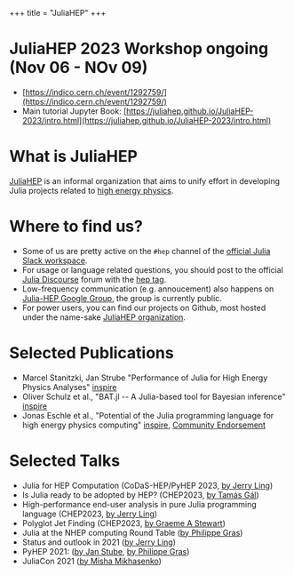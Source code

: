+++
title = "JuliaHEP"
+++

<!-- \toc -->
# JuliaHEP 2023 Workshop ongoing (Nov 06 - NOv 09)
- [https://indico.cern.ch/event/1292759/](https://indico.cern.ch/event/1292759/)
- Main tutorial Jupyter Book: [https://juliahep.github.io/JuliaHEP-2023/intro.html](https://juliahep.github.io/JuliaHEP-2023/intro.html)

# What is JuliaHEP

[JuliaHEP](https://github.com/JuliaHEP/) is an informal organization that aims to unify effort
in developing Julia projects related to [high energy physics](https://en.wikipedia.org/wiki/Particle_physics).

# Where to find us?

- Some of us are pretty active on the `#hep` channel of the [official Julia Slack
  workspace](https://julialang.org/slack/).
- For usage or language related questions, you should post to the official [Julia Discourse](https://discourse.julialang.org/) forum with the [hep tag](https://discourse.julialang.org/tag/hep).
- Low-frequency communication (e.g. annoucement) also happens on [Julia-HEP Google Group](https://groups.google.com/g/julia-hep/), the group is currently public.
- For power users, you can find our projects on Github, most hosted under the
  name-sake [JuliaHEP organization](https://github.com/JuliaHEP).

# Selected Publications

 - Marcel Stanitzki, Jan Strube "Performance of Julia for High Energy Physics Analyses" [inspire](https://inspirehep.net/literature/1788437)
 - Oliver Schulz et al., "BAT.jl -- A Julia-based tool for Bayesian inference" [inspire](https://inspirehep.net/literature/1810548)
 - Jonas Eschle et al., "Potential of the Julia programming language for high energy physics computing" [inspire](https://inspirehep.net/literature/2666479), [Community Endorsement](./julia_for_hep_endorsers)

# Selected Talks

 - Julia for HEP Computation (CoDaS-HEP/PyHEP 2023, [by Jerry
   Ling](https://indico.cern.ch/event/1293313/timetable/#11-hands-on-demo-session))
 - Is Julia ready to be adopted by HEP? (CHEP2023, [by Tamás Gál](https://indico.jlab.org/event/459/contributions/11521/))
 - High-performance end-user analysis in pure Julia programming language (CHEP2023, [by Jerry Ling](https://indico.jlab.org/event/459/contributions/11560/))
 - Polyglot Jet Finding (CHEP2023, [by Graeme A Stewart](https://indico.jlab.org/event/459/contributions/11540/))
 - Julia at the NHEP computing Round Table ([by Philippe Gras](https://indico.jlab.org/event/505/#day-2022-02-08))
 - Status and outlook in 2021 ([by Jerry Ling](https://jiling.web.cern.ch/jiling/dump/2021_Harvard_JuliaHEP.html))
 - PyHEP 2021: ([by Jan Stube](https://www.youtube.com/watch?v=WVpm6WXDYlA&ab_channel=HEPSoftwareFoundation), [by Philippe Gras](https://www.youtube.com/watch?v=ZoKX39Ha3YA&ab_channel=HEPSoftwareFoundation))
 - JuliaCon 2021 ([by Misha Mikhasenko](https://www.youtube.com/watch?v=QlfAa-LN1SA&t=1s&ab_channel=TheJuliaProgrammingLanguage))
